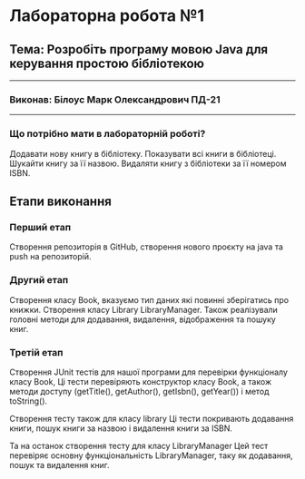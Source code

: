 # Лабораторна робота №1
## Тема: Розробіть програму мовою Java для керування простою бібліотекою
____________

### Виконав: Білоус Марк Олександрович ПД-21

____________


### Що потрібно мати в лабораторній роботі?

Додавати нову книгу в бібліотеку.
Показувати всі книги в бібліотеці.
Шукайти книгу за її назвою.
Видаляти книгу з бібліотеки за її номером ISBN.


## Етапи виконання

### Перший етап

Створення репозиторія в GitHub, створення нового
проєкту на java та push на репозиторій.

### Другий етап

Створення класу Book, вказуємо тип даних які повинні зберігатись про книжки.
Створення класу Library LibraryManager.
Також реалізували головні методи для додавання, видалення, відображення та пошуку книг.

### Третій етап

Створення JUnit тестів для нашої програми для перевірки функціоналу класу Book,
Ці тести перевіряють конструктор класу Book, а також методи доступу
(getTitle(), getAuthor(), getIsbn(), getYear()) і метод toString().

Створення тесту також для класу library
Ці тести покривають додавання книги, пошук книги за назвою і видалення книги за ISBN.

Та на останок створення тесту для класу LibraryManager
Цей тест перевіряє основну функціональність LibraryManager, таку як додавання, пошук та видалення книг.